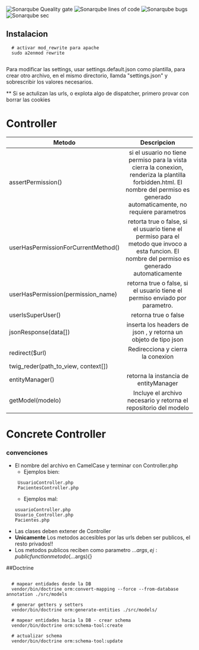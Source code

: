 

![Sonarqube Queality gate](https://sonarqube.debuguear.com/api/project_badges/measure?project=hospital-korn&metric=alert_status "Quality Gate")
![Sonarqube lines of code](https://sonarqube.debuguear.com/api/project_badges/measure?project=hospital-korn&metric=ncloc "Lines of code")
![Sonarqube bugs](https://sonarqube.debuguear.com/api/project_badges/measure?project=hospital-korn&metric=bugs "Sonarqube bugs")
![Sonarqube sec](https://sonarqube.debuguear.com/api/project_badges/measure?project=hospital-korn&metric=security_rating "Sonarqube security")



## Instalacion
```
  # activar mod_rewrite para apache
  sudo a2enmod rewrite


```
Para modificar las settings, usar settings.default.json como plantilla,
para crear otro archivo, en el mismo directorio, llamda "settings.json"
y sobrescribir los valores necesarios.

** Si se actulizan las urls, o explota algo de dispatcher, primero provar con borrar las cookies

# Controller
| Metodo        |  Descripcion             | 
| ------------- |:-------------:|
| assertPermission()   | si el usuario no tiene permiso para la vista cierra la conexion, renderiza la plantilla forbidden.html. El nombre del permiso es generado automaticamente, no requiere parametros| 
| userHasPermissionForCurrentMethod()   | retorta true o false, si el usuario tiene el permiso para el metodo que invoco a esta funcion. El nombre del permiso es generado automaticamente   |  
| userHasPermission(permission_name) | retorna true o false, si el usuario tiene el permiso enviado por parametro.| 
| userIsSuperUser() | retorna true o false | 
| jsonResponse(data[]) | inserta los headers de json , y retorna un objeto de tipo json | 
| redirect($url) | Redirecciona y cierra la conexion | 
| twig_reder(path_to_view, context[]) | |
| entityManager() | retorna la instancia de entityManager |
| getModel(modelo)  | Incluye el archivo necesario y retorna el repositorio del modelo |



# Concrete Controller
### convenciones
 - El nombre del archivo en CamelCase y terminar con Controller.php  
    - Ejemplos bien:
    ```
     UsuarioController.php 
     PacientesController.php
     ```
    - Ejemplos mal:     
    ``` 
    usuarioController.php 
    Usuario_Controller.php 
    Pacientes.php
     ```
 - Las clases deben extener de  Controller
 - **Unicamente** Los metodos accesibles por las urls deben ser publicos, el resto privados!!
 - Los metodos publicos reciben como parametro ...$args , ej : public function metodo(...$args){}
 
##Doctrine
```
  
  # mapear entidades desde la DB
  vendor/bin/doctrine orm:convert-mapping --force --from-database annotation ./src/models
  
  # generar getters y setters
  vendor/bin/doctrine orm:generate-entities ./src/models/
  
  # mapear entidades hacia la DB - crear schema
  vendor/bin/doctrine orm:schema-tool:create
  
  # actualizar schema
  vendor/bin/doctrine orm:schema-tool:update
```



